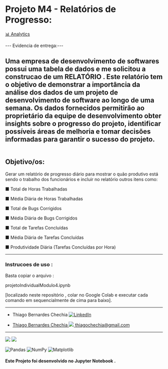# Projeto M4 - Relatórios de Progresso:
[📊 Analytics](#-analytics-)

--- Evidencia de entrega:---

Uma empresa de desenvolvimento de softwares possui uma tabela de dados e me solicitou a construcao de um RELATÓRIO . 
Este relatório tem o objetivo de demonstrar a importância da análise dos dados de um projeto de desenvolvimento de software ao longo de uma semana. 
Os dados fornecidos permitirão ao proprietário da equipe de desenvolvimento obter insights sobre o progresso do projeto, identificar possíveis áreas de melhoria e 
tomar decisões informadas para garantir o sucesso do projeto.
--------------------------------------------------------------------------------------------------------------------------------------------------------------------


<img url="[https://img.shields.io/badge/Gmail-D14836?style=for-the-badge&logo=gmail&logoColor=white](http://expertdigital.net/wp-content/uploads/2022/02/30-melhores-ferramentas-de-produtividade-para-aumentar-o-desempenho-de-seus-funcionarios-1024x576.jpg)" />

## Objetivo/os:
Gerar um relatório de progresso diário para mostrar o quão produtivo está sendo o trabalho dos funcionários e incluir no relatório outros itens como:

■ Total de Horas Trabalhadas

■ Média Diária de Horas Trabalhadas

■ Total de Bugs Corrigidos

■ Média Diária de Bugs Corrigidos

■ Total de Tarefas Concluídas

■ Média Diária de Tarefas Concluídas

■ Produtividade Diária (Tarefas Concluídas por Hora)

--------------------------------------------------------------------------------------------------------------------------------------------------------------------
### Instrucoes de uso :
Basta copiar o arquivo : 

projetoIndividualModulo4.ipynb

[localizado neste repositório , colar no Google Colab e executar cada comando em sequencialmente de cima para baixo].

--------------------------------------------------------------------------------------------------------------------------------------------------------------------

- Thiago Bernardes Chechia <a href="https://www.linkedin.com/in/thiagochechia/">
        <img src="https://img.shields.io/badge/LinkedIn-blue?style=flat-square&logo=linkedin" alt="LinkedIn">

- Thiago Bernardes Chechia <a href="https://www.gmail.com">
        <img src="https://img.shields.io/badge/Gmail-D14836?style=for-the-badge&logo=gmail&logoColor=white" /> 
  thiagochechia@gmail.com

--------------------------------------------------------------------------------------------------------------------------------------------------------------------
<img src="https://img.shields.io/badge/Colab-F9AB00?style=for-the-badge&logo=googlecolab&color=525252"/> 
<img src="https://img.shields.io/badge/Python-FFD43B?style=for-the-badge&logo=python&logoColor=blue" />

![Pandas](https://img.shields.io/badge/pandas-%23150458.svg?style=for-the-badge&logo=pandas&logoColor=white)
![NumPy](https://img.shields.io/badge/numpy-%23013243.svg?style=for-the-badge&logo=numpy&logoColor=white)
![Matplotlib](https://img.shields.io/badge/Matplotlib-%23ffffff.svg?style=for-the-badge&logo=Matplotlib&logoColor=black)

	

#### Este Projeto foi desenvolvido no Jupyter Notebook .
